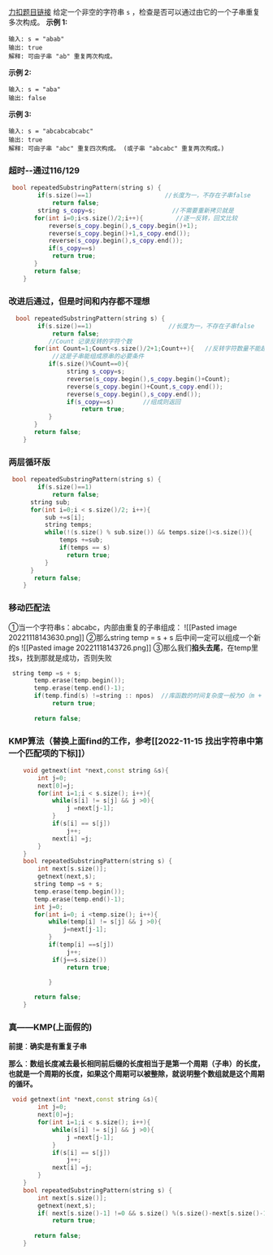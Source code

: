 [力扣题目链接](https://leetcode.cn/problems/repeated-substring-pattern/)
给定一个非空的字符串 `s` ，检查是否可以通过由它的一个子串重复多次构成。
**示例 1:**
```
输入: s = "abab"
输出: true
解释: 可由子串 "ab" 重复两次构成。
```

**示例 2:**
```
输入: s = "aba"
输出: false
```

**示例 3:**
```
输入: s = "abcabcabcabc"
输出: true
解释: 可由子串 "abc" 重复四次构成。 (或子串 "abcabc" 重复两次构成。)
```

### 超时--通过116/129
```c++
 bool repeatedSubstringPattern(string s) {
        if(s.size()==1)                    //长度为一，不存在子串false
            return false;
        string s_copy=s;                     //不需要重新拷贝就是
       for(int i=0;i<s.size()/2;i++){         //逐一反转，回文比较
           reverse(s_copy.begin(),s_copy.begin()+1);
           reverse(s_copy.begin()+1,s_copy.end());
           reverse(s_copy.begin(),s_copy.end());
           if(s_copy==s)
            return true;
       }
       return false;
    }
```

### 改进后通过，但是时间和内存都不理想
```c++
  bool repeatedSubstringPattern(string s) {
        if(s.size()==1)                     //长度为一，不存在子串false
            return false;
	       //Count 记录反转的字符个数
       for(int Count=1;Count<s.size()/2+1;Count++){   //反转字符数量不能超过一半
            //这是子串能组成原串的必要条件
           if(s.size()%Count==0){            
		        string s_copy=s;
		        reverse(s_copy.begin(),s_copy.begin()+Count);
		        reverse(s_copy.begin()+Count,s_copy.end());
		        reverse(s_copy.begin(),s_copy.end());
	            if(s_copy==s)        //组成则返回
	                return true;
           }  
       }
       return false;
    }
```

### 两层循环版
```c++
 bool repeatedSubstringPattern(string s) {
        if(s.size()==1)
            return false;
      string sub;
      for(int i=0;i < s.size()/2; i++){
          sub +=s[i];
          string temps;
          while(!(s.size() % sub.size()) && temps.size()<s.size()){
              temps +=sub;
              if(temps == s)
                return true;
          }
      }
       return false;
    }
```

### 移动匹配法

①当一个字符串s：abcabc，内部由重复的子串组成：
![[Pasted image 20221118143630.png]]
②那么string temp = s + s 后中间一定可以组成一个新的s
![[Pasted image 20221118143726.png]]
③那么我们**掐头去尾**，在temp里找s，找到那就是成功，否则失败

```c++
 string temp =s + s;
       temp.erase(temp.begin());
       temp.erase(temp.end()-1);
       if(temp.find(s) !=string :: npos)  //库函数的时间复杂度一般为O（m + n）
            return true;
     
       return false;
```


### KMP算法（替换上面find的工作，参考[[2022-11-15 找出字符串中第一个匹配项的下标]]）
```cpp
    void getnext(int *next,const string &s){
        int j=0;
        next[0]=j;
        for(int i=1;i < s.size(); i++){
            while(s[i] != s[j] && j >0){
                j =next[j-1];
            }
            if(s[i] == s[j])
                j++;
            next[i] =j;
        }
    }
    bool repeatedSubstringPattern(string s) {
        int next[s.size()];
	    getnext(next,s);
       string temp =s + s;
       temp.erase(temp.begin());
       temp.erase(temp.end()-1);
       int j=0;
       for(int i=0; i <temp.size(); i++){
           while(temp[i] != s[j] && j >0){
               j=next[j-1];
           }
           if(temp[i] ==s[j])
                j++;
            if(j==s.size())
                return true;

           }
     
       return false;
    }
```

### 真——KMP(上面假的)
**前提**：**确实是有重复子串**

**那么**：**数组长度减去最长相同前后缀的长度相当于是第一个周期（子串）的长度，也就是一个周期的长度，如果这个周期可以被整除，就说明整个数组就是这个周期的循环。**
```c++
 void getnext(int *next,const string &s){
        int j=0;
        next[0]=j;
        for(int i=1;i < s.size(); i++){
            while(s[i] != s[j] && j >0){
                j =next[j-1];
            }
            if(s[i] == s[j])
                j++;
            next[i] =j;
        }
    }
    bool repeatedSubstringPattern(string s) {
        int next[s.size()];
        getnext(next,s);
        if( next[s.size()-1] !=0 && s.size() %(s.size()-next[s.size()-1])==0)
            return true;
     
       return false;
    }
```
